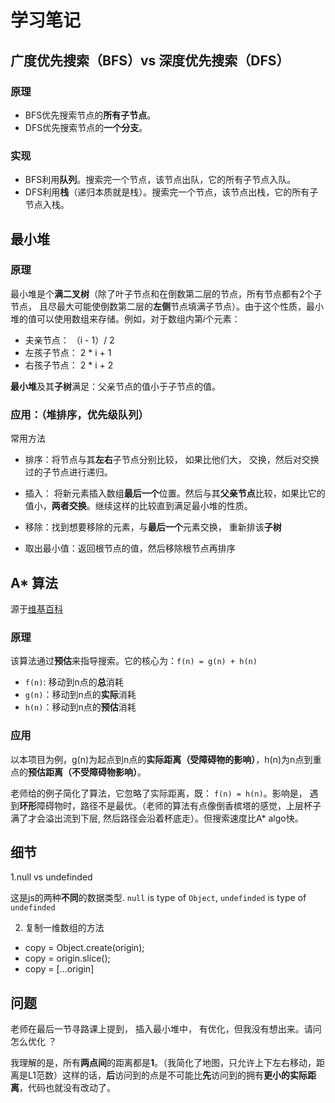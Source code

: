 # 学习笔记

## 广度优先搜索（BFS）vs 深度优先搜索（DFS）

### 原理
 * BFS优先搜索节点的**所有子节点**。
 * DFS优先搜索节点的**一个分支**。

### 实现
* BFS利用**队列**。搜索完一个节点，该节点出队，它的所有子节点入队。
* DFS利用**栈**（递归本质就是栈）。搜索完一个节点，该节点出栈，它的所有子节点入栈。

## 最小堆

### 原理
最小堆是个**满二叉树**（除了叶子节点和在倒数第二层的节点，所有节点都有2个子节点， 且尽最大可能使倒数第二层的**左侧**节点填满子节点）。由于这个性质，最小堆的值可以使用数组来存储。例如，对于数组内第*i*个元素：
* 夫亲节点： （i - 1）/ 2
* 左孩子节点： 2 * i + 1
* 右孩子节点： 2 * i + 2

**最小堆**及其**子树**满足：父亲节点的值小于子节点的值。

### 应用：（堆排序，优先级队列）

常用方法

* 排序：将节点与其**左右**子节点分别比较， 如果比他们大， 交换，然后对交换过的子节点进行递归。

* 插入： 将新元素插入数组**最后一个**位置。然后与其**父亲节点**比较，如果比它的值小，**两者交换**。继续这样的比较直到满足最小堆的性质。

* 移除：找到想要移除的元素，与**最后一个**元素交换， 重新排该**子树**

* 取出最小值：返回根节点的值，然后移除根节点再排序

## A* 算法

源于[维基百科](https://en.wikipedia.org/wiki/A*_search_algorithm)

### 原理

该算法通过**预估**来指导搜索。它的核心为：`f(n) = g(n) + h(n)`

* `f(n)`: 移动到n点的**总**消耗
* `g(n)`：移动到n点的**实际**消耗
* `h(n)`：移动到n点的**预估**消耗

### 应用

以本项目为例，g(n)为起点到n点的**实际距离（受障碍物的影响）**，h(n)为n点到重点的**预估距离（不受障碍物影响）**。

老师给的例子简化了算法，它忽略了实际距离，既： `f(n) = h(n)`。影响是， 遇到**环形**障碍物时，路径不是最优。（老师的算法有点像倒香槟塔的感觉，上层杯子满了才会溢出流到下层, 然后路径会沿着杯底走）。但搜索速度比A* algo快。

## 细节

1.null vs undefinded

这是js的两种**不同**的数据类型. `null` is type of `Object`, `undefinded` is type of `undefinded` 

2. 复制一维数组的方法
*  copy = Object.create(origin);
* copy = origin.slice();
* copy = [...origin]

## 问题

老师在最后一节寻路课上提到， 插入最小堆中， 有优化，但我没有想出来。请问怎么优化 ？

我理解的是，所有**两点间**的距离都是**1**。（我简化了地图，只允许上下左右移动，距离是L1范数）这样的话，**后**访问到的点是不可能比**先**访问到的拥有**更小的实际距离**，代码也就没有改动了。
